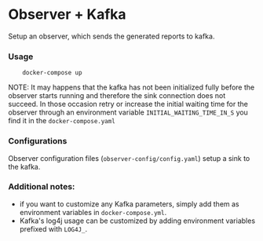 
Observer + Kafka
===

Setup an observer, which sends the generated reports to kafka.

### Usage

```shell
    docker-compose up 
```

NOTE: It may happens that the kafka has not been initialized fully before the observer starts running and therefore the sink connection does not succeed. In those occasion retry or increase the initial waiting time for the observer 
through an environment variable `INITIAL_WAITING_TIME_IN_S` you find it in the `docker-compose.yaml`


### Configurations

Observer configuration files (`observer-config/config.yaml`) setup a sink to the kafka.


### Additional notes:

 * if you want to customize any Kafka parameters, simply add them as environment variables in ```docker-compose.yml```.
 * Kafka's log4j usage can be customized by adding environment variables prefixed with ```LOG4J_```.

